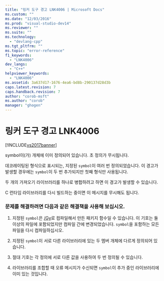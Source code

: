 ```yaml
---
title: "링커 도구 경고 LNK4006 | Microsoft Docs"
ms.custom: ""
ms.date: "12/03/2016"
ms.prod: "visual-studio-dev14"
ms.reviewer: ""
ms.suite: ""
ms.technology: 
  - "devlang-cpp"
ms.tgt_pltfrm: ""
ms.topic: "error-reference"
f1_keywords: 
  - "LNK4006"
dev_langs: 
  - "C++"
helpviewer_keywords: 
  - "LNK4006"
ms.assetid: 3a637d17-1676-4ea6-bd8b-290137d28d3b
caps.latest.revision: 7
caps.handback.revision: 7
author: "corob-msft"
ms.author: "corob"
manager: "ghogen"
---
```

# 링커 도구 경고 LNK4006
[!INCLUDE[vs2017banner](../../assembler/inline/includes/vs2017banner.md)]

symbol이\(가\) 개체에 이미 정의되어 있습니다. 초 정의가 무시됩니다.  
  
 데코레이팅된 형식으로 표시되는, 지정된 `symbol`이 여러 번 정의되었습니다.  이 경고가 발생할 경우에는 `symbol`이 두 번 추가되지만 첫째 형식만 사용됩니다.  
  
 두 개의 가져오기 라이브러리를 하나로 병합하려고 하면 이 경고가 발생할 수 있습니다.  
  
 C 런타임 라이브러리를 다시 빌드하는 중이면 이 메시지를 무시해도 됩니다.  
  
### 문제를 해결하려면 다음과 같은 해결책을 사용해 보십시오.  
  
1.  지정된 `symbol`은 [\/Gy](../../build/reference/gy-enable-function-level-linking.md)로 컴파일해서 만든 패키지 함수일 수 있습니다.  이 기호는 둘 이상의 파일에 포함되었지만 컴파일 간에 변경되었습니다.  `symbol`을 포함하는 모든 파일을 다시 컴파일하십시오.  
  
2.  지정된 `symbol`이 서로 다른 라이브러리에 있는 두 멤버 개체에 다르게 정의되어 있습니다.  
  
3.  절대 기호는 각 정의에 서로 다른 값을 사용하여 두 번 정의될 수 있습니다.  
  
4.  라이브러리를 조합할 때 오류 메시지가 수신되면 `symbol`이 추가 중인 라이브러리에 이미 있는 것입니다.